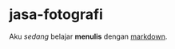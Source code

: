 # jasa-fotografi

Aku *sedang* belajar **menulis** dengan [markdown](https://en.wikipedia.org/wiki/Markdown).
